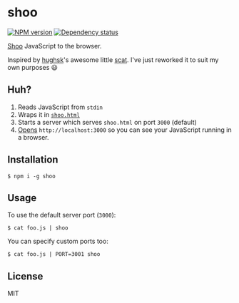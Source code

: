 # shoo

[![NPM version](https://badge.fury.io/js/shoo.svg)](http://badge.fury.io/js/shoo)
[![Dependency status](https://david-dm.org/tanem/shoo.svg)](https://david-dm.org/tanem/shoo)

[Shoo](http://dictionary.reference.com/browse/shoo) JavaScript to the browser.

Inspired by [hughsk](https://github.com/hughsk)'s awesome little [scat](https://github.com/hughsk/scat). I've just reworked it to suit my own purposes :smiley:

## Huh?

1. Reads JavaScript from `stdin`
2. Wraps it in [`shoo.html`](lib/shoo.html)
3. Starts a server which serves `shoo.html` on port `3000` (default)
4. [Opens](https://github.com/domenic/opener) `http://localhost:3000` so you can see your JavaScript running in a browser.

## Installation

```
$ npm i -g shoo
```

## Usage

To use the default server port (`3000`):

```
$ cat foo.js | shoo
```

You can specify custom ports too:

```
$ cat foo.js | PORT=3001 shoo
```

## License

MIT
